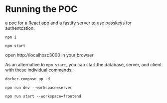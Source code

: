 # Running the POC

a poc for a React app and a fastify server to use passkeys for authentcation.

`npm i`

`npm start`

open http://localhost:3000 in your browser

As an alternative to `npm start`, you can start the database, server, and client with these individual commands:

`docker-compose up -d`

`npm run dev --workspace=server`

`npm run start --workspace=frontend`
